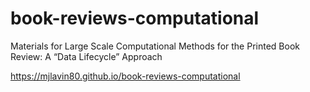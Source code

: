 # book-reviews-computational
Materials for Large Scale Computational Methods for the Printed Book Review: A “Data Lifecycle” Approach

https://mjlavin80.github.io/book-reviews-computational
